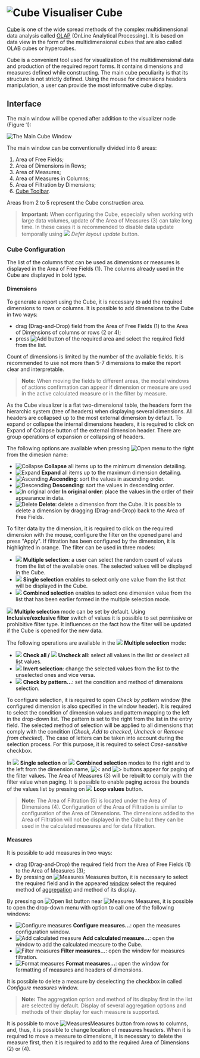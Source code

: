 # ![Cube Visualiser](../../images/icons/view_types/cube_default.svg) Cube

[Cube](https://wiki.loginom.ru/articles/cube.html) is one of the wide spread methods of the complex multidimensional data analysis called [OLAP](https://wiki.loginom.ru/articles/online-analytical-processing.html) (OnLine Analytical Processing). It is based on data view in the form of the multidimensional cubes that are also called OLAB cubes or hypercubes.

Cube is a convenient tool used for visualization of the multidimensional data and production of the required report forms. It contains dimensions and measures defined while constructing. The main cube peculiarity is that its structure is not strictly defined. Using the mouse for dimensions headers manipulation, a user can provide the most informative cube display.

## Interface

The main window will be opened after addition to the visualizer node (Figure 1):

![The Main Cube Window](./cube-main-window.png)

The main window can be conventionally divided into 6 areas:

1. Area of Free Fields;
2. Area of Dimensions in Rows;
3. Area of Measures;
4. Area of Measures in Columns;
5. Area of Filtration by Dimensions;
6. [Cube Toolbar](./toolbar.md).

Areas from 2 to 5 represent the Cube construction area.

> **Important:** When configuring the Cube, especially when working with large data volumes, update of the Area of Measures (3) can take long time. In these cases it is recommended to disable data update temporally using ![ ](../../images/icons/toolbar-controls/locked_default.svg) *Defer layout update* button.

### Cube Configuration

The list of the columns that can be used as dimensions or measures is displayed in the Area of Free Fields (1). The columns already used in the Cube are displayed in bold type.

#### Dimensions

To generate a report using the Cube, it is necessary to add the required dimensions to rows or columns. It is possible to add dimensions to the Cube in two ways:

* drag (Drag-and-Drop) field from the Area of Free Fields (1) to the Area of Dimensions of columns or rows (2 or 4);
* press ![Add](../../images/icons/toolbar-controls/plus-native_default.svg) button of the required area and select the required field from the list.

Count of dimensions is limited by the number of the available fields. It is recommended to use not more than 5-7 dimensions to make the report clear and interpretable.

> **Note:** When moving the fields to different areas, the modal windows of actions confirmation can appear if dimension or measure are used in the active calculated measure or in the filter by measure.

As the Cube visualizer is a flat two-dimensional table, the headers form the hierarchic system (tree of headers) when displaying several dimensions. All headers are collapsed up to the most external dimension by default. To expand or collapse the internal dimensions headers, it is required to click on Expand of Collapse button of the external dimension header. There are group operations of expansion or collapsing of headers.

The following options are available when pressing ![Open menu](../../images/icons/toolbar-controls/down_default.svg) to the right from the dimesion name:

* ![Collapse](../../images/icons/toolbar-controls/collapce-all_default.svg) **Collapse**  all items up to the minimum dimension detailing.
* ![Expand](../../images/icons/toolbar-controls/open-all_default.svg) **Expand** all items up to the maximum dimension detailing.
* ![Ascending](../../images/icons/toolbar-controls/low-to-hight_default.svg) **Ascending**: sort the values in ascending order.
* ![Descending](../../images/icons/toolbar-controls/hight-to-low_default.svg) **Descending**: sort the values in descending order.
* ![In original order](../../images/icons/blank.svg) **In original order**: place the values in the order of their appearance in data.
* ![Delete](../../images/icons/toolbar-controls/delete_default.svg) **Delete**: delete a dimension from the Cube. It is possible to delete a dimension by dragging (Drag-and-Drop) back to the Area of Free Fields.

To filter data by the dimension, it is required to click on the required dimension with the mouse, configure the filter on the opened panel and press "Apply". If filtration has been configured by the dimension, it is highlighted in orange. The filter can be used in three modes:

* ![ ](../../images/icons/toolbar-controls/icon-200_default.svg) **Multiple selection**: a user can select the random count of values from the list of the available ones. The selected values will be displayed in the Cube.
* ![ ](../../images/icons/toolbar-controls/icon-201_default.svg)
   **Single selection** enables to select only one value from the list that will be displayed in the Cube.
* ![ ](../../images/icons/toolbar-controls/icon-202_default.svg) **Combined selection** enables to select one dimension value from the list that has been earlier formed in the multiple selection mode.

![ ](../../images/icons/toolbar-controls/icon-200_default.svg) **Multiple selection** mode can be set by default. Using **Inclusive/exclusive filter** switch of values it is possible to set permissive or prohibitive filter type. It influences on the fact how the filter will be updated if the Cube is opened for the new data.

The following operations are available in the ![ ](../../images/icons/toolbar-controls/icon-200_default.svg) **Multiple selection** mode:

* ![ ](../../images/icons/toolbar-controls/visible_default.svg) **Check all / ![ ](../../images/icons/toolbar-controls/invisible_default.svg) Uncheck all**: select all values in the list or deselect all list values.
* ![ ](../../images/icons/toolbar-controls/invert-eye_default.svg) **Invert selection**: change the selected values from the list to the unselected ones and vice versa.
* ![ ](../../images/icons/toolbar-controls/eye-filter_default.svg) **Check by pattern...**: set the condition and method of dimensions selection.

To configure selection, it is required to open *Check by pattern* window (the configured dimension is also specified in the window header). It is required to select the condition of dimension values and pattern mapping to the left in the drop-down list. The pattern is set to the right from the list in the entry field. The selected method of selection will be applied to all dimensions that comply with the condition (*Check, Add to checked, Uncheck* or *Remove from checked*). The case of letters can be taken into account during the selection process. For this purpose, it is required to select *Case-sensitive* checkbox.

In ![ ](../../images/icons/toolbar-controls/icon-201_default.svg)
**Single selection** or ![ ](../../images/icons/toolbar-controls/icon-202_default.svg) **Combined selection** modes to the right and to the left from the dimension name, ![<](../../images/icons/toolbar-controls/arrow-l_default.svg) and ![>](../../images/icons/toolbar-controls/arrow-r_default.svg) buttons appear for paging of the filter values. The Area of Measures (3) will be rebuilt to comply with the filter value when paging. It is possible to enable paging across the bounds of the values list by pressing on ![ ](../../images/icons/toolbar-controls/roll-over_default.svg) **Loop values** button.

> **Note:** The Area of Filtration (5) is located under the Area of Dimensions (4). Configuration of the Area of Filtration is similar to configuration of the Area of Dimensions. The dimensions added to the Area of Filtration will not be displayed in the Cube but they can be used in the calculated measures and for data filtration.

#### Measures

It is possible to add measures in two ways:

* drag (Drag-and-Drop) the required field from the Area of Free Fields (1) to the Area of Measures (3);
* By pressing on ![Measures](../../images/icons/toolbar-controls/sum_default.svg) Measures button, it is necessary to select the required field and in the appeared [window](./addfact.md) select the required method of [aggregation](../../processors/func/aggregation-functions.md) and method of its display.

By pressing on ![Open list](../../images/icons/toolbar-controls/down_default.svg) button near ![Measures](../../images/icons/toolbar-controls/sum_default.svg) Measures, it is possible to open the drop-down menu with option to call one of the following windows:

* ![Configure measures](../../images/icons/cube/cases/case-tune_default.svg) **Configure measures…**: open the measures configuration window.
* ![Add calculated measure](../../images/icons/cube/cases/case-calc_default.svg) **Add calculated measure…**: open the window to add the calculated measure to the Cube.
* ![Filter measures](../../images/icons/cube/cases/case-filter_default.svg) **Filter measures…**: open the window for measures filtration.
* ![Format measures](../../images/icons/cube/cases/case-format_default.svg) **Format measures…**: open the window for formatting of measures and headers of dimensions.

It is possible to delete a measure by deselecting the checkbox in called *Configure measures* window.

> **Note:** The aggregation option and method of its display first in the list are selected by default. Display of several aggregation options and methods of their display for each measure is supported.

It is possible to move ![Measures](../../images/icons/toolbar-controls/sum_default.svg)Measures button from rows to columns, and, thus, it is possible to change location of measures headers. When it is required to move a measure to dimensions, it is necessary to delete the measure first, then it is required to add to the required Area of Dimensions (2) or (4).